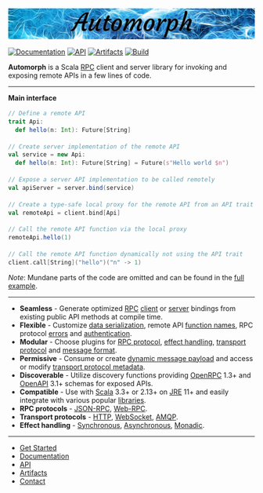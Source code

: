 <br>

![Automorph](https://github.com/automorph-org/automorph/raw/main/site/static/banner.jpg)

[![Documentation](https://img.shields.io/badge/Website-documentation-purple)](https://automorph.org)
[![API](https://img.shields.io/badge/Scaladoc-API-blue)](https://automorph.org/api/automorph.html)
[![Artifacts](https://img.shields.io/maven-central/v/org.automorph/automorph-default_3?label=Artifacts)](
https://central.sonatype.com/namespace/org.automorph)
[![Build](https://github.com/automorph-org/automorph/actions/workflows/build.yml/badge.svg)](https://github.com/automorph-org/automorph/actions/workflows/build.yml)

**Automorph** is a Scala [RPC](https://en.wikipedia.org/wiki/Remote_procedure_call) client and server library
for invoking and exposing remote APIs in a few lines of code.

---

**Main interface**

```scala
// Define a remote API
trait Api:
  def hello(n: Int): Future[String]

// Create server implementation of the remote API
val service = new Api:
  def hello(n: Int): Future[String] = Future(s"Hello world $n")

// Expose a server API implementation to be called remotely
val apiServer = server.bind(service)

// Create a type-safe local proxy for the remote API from an API trait
val remoteApi = client.bind[Api]

// Call the remote API function via the local proxy
remoteApi.hello(1)

// Call the remote API function dynamically not using the API trait
client.call[String]("hello")("n" -> 1)
```

*Note*: Mundane parts of the code are omitted and can be found in the [full example](https://automorph.org/docs/Quickstart).

---

- **Seamless** - Generate optimized [RPC](https://en.wikipedia.org/wiki/Remote_procedure_call) [client](https://automorph.org/docs/Quickstart#static-client) or [server](https://automorph.org/docs/Quickstart#server) bindings from existing public API methods at compile time.
- **Flexible** - Customize [data serialization](https://automorph.org/docs/Examples#data-type-serialization), remote API [function names](https://automorph.org/docs/Examples#client-function-names), RPC protocol [errors](https://automorph.org/docs/Examples#client-exceptions) and [authentication](https://automorph.org/docs/Examples#http-authentication).
- **Modular** - Choose plugins for [RPC protocol](https://automorph.org/docs/Plugins#rpc-protocol), [effect handling](https://automorph.org/docs/Plugins#effect-system), [transport protocol](https://automorph.org/docs/Plugins#client-transport) and [message format](https://automorph.org/docs/Plugins#message-codec).
- **Permissive** - Consume or create [dynamic message payload](https://automorph.org/docs/Examples#dynamic-payload) and access or modify [transport protocol metadata](https://automorph.org/docs/Examples#metadata).
- **Discoverable** - Utilize discovery functions providing [OpenRPC](https://spec.open-rpc.org) 1.3+ and [OpenAPI](https://www.openapis.org) 3.1+ schemas for exposed APIs.
- **Compatible** - Use with [Scala](https://www.scala-lang.org) 3.3+ or 2.13+ on [JRE](https://openjdk.java.net/) 11+ and easily integrate with various popular [libraries](https://automorph.org/docs/Plugins).
- **RPC protocols** - [JSON-RPC](https://www.jsonrpc.org/specification), [Web-RPC](https://automorph.org/docs/Web-RPC).
- **Transport protocols** - [HTTP](https://automorph.org/docs/Examples#http-authentication), [WebSocket](https://automorph.org/docs/Examples#websocket-transport), [AMQP](https://automorph.org/docs/Examples#amqp-transport).
- **Effect handling** - [Synchronous](https://automorph.org/docs/Examples#synchronous-call), [Asynchronous](https://automorph.org/docs/Examples#asynchronous-call), [Monadic](https://automorph.org/docs/Examples#effect-system).

---

- [Get Started](https://automorph.org/docs/Quickstart)
- [Documentation](https://automorph.org)
- [API](https://automorph.org/api/automorph.html)
- [Artifacts](https://central.sonatype.com/namespace/org.automorph)
- [Contact](mailto:automorph.org@proton.me)

